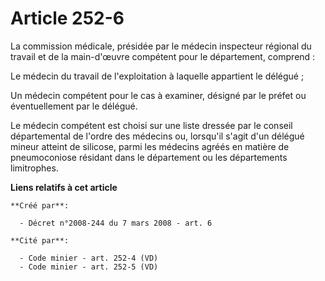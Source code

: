 # Article 252-6

La commission médicale, présidée par le médecin inspecteur régional du travail et de la main-d'œuvre compétent pour le
département, comprend : 

Le médecin du travail de l'exploitation à laquelle appartient le délégué ; 

Un médecin compétent pour le cas à examiner, désigné par le préfet ou éventuellement par le délégué. 

Le médecin compétent est choisi sur une liste dressée par le conseil départemental de l'ordre des médecins ou, lorsqu'il
s'agit d'un délégué mineur atteint de silicose, parmi les médecins agréés en matière de pneumoconiose résidant dans le
département ou les départements limitrophes.

**Liens relatifs à cet article**

	**Créé par**:

	  - Décret n°2008-244 du 7 mars 2008 - art. 6

	**Cité par**:

	  - Code minier - art. 252-4 (VD)
	  - Code minier - art. 252-5 (VD)
